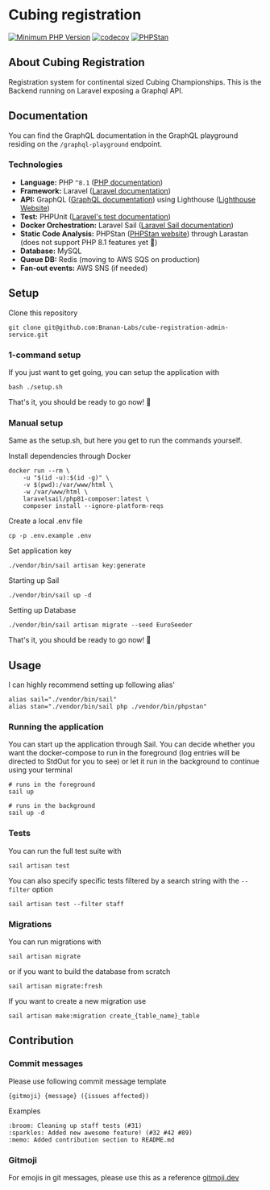 #  Cubing registration

[![Minimum PHP Version](https://img.shields.io/badge/php-%3E%3D%208.1-8892BF.svg?style=flat)](https://php.net/)
[![codecov](https://codecov.io/gh/Bnanan-Labs/cube-registration-admin-service/branch/main/graph/badge.svg?token=1SY0TRTK4J)](https://codecov.io/gh/Bnanan-Labs/cube-registration-admin-service)
[![PHPStan](https://img.shields.io/badge/PHPStan-enabled-brightgreen.svg?style=flat)](https://github.com/phpstan/phpstan)


## About Cubing Registration
Registration system for continental sized Cubing Championships. This is the Backend running on Laravel exposing a 
Graphql API.

## Documentation
You can find the GraphQL documentation in the GraphQL playground residing on the `/graphql-playground` endpoint.

### Technologies
* **Language:** PHP `^8.1` ([PHP documentation](https://www.php.net/))
* **Framework:** Laravel ([Laravel documentation](https://laravel.com/docs/8.x))
* **API:** GraphQL ([GraphQL documentation](https://graphql.org/)) using Lighthouse ([Lighthouse Website](https://lighthouse-php.com/))
* **Test:** PHPUnit ([Laravel's test documentation](https://laravel.com/docs/8.x/testing))
* **Docker Orchestration:** Laravel Sail ([Laravel Sail documentation](https://laravel.com/docs/8.x/sail))
* **Static Code Analysis:** PHPStan ([PHPStan website](https://phpstan.org/)) through Larastan (does not support PHP 8.1 features yet 🙈)
* **Database:** MySQL
* **Queue DB:** Redis (moving to AWS SQS on production)
* **Fan-out events:** AWS SNS (if needed)


## Setup
Clone this repository
```
git clone git@github.com:Bnanan-Labs/cube-registration-admin-service.git
```

### 1-command setup
If you just want to get going, you can setup the application with
```
bash ./setup.sh
```

That's it, you should be ready to go now! 🚀

### Manual setup
Same as the setup.sh, but here you get to run the commands yourself.

Install dependencies through Docker
```
docker run --rm \
    -u "$(id -u):$(id -g)" \
    -v $(pwd):/var/www/html \
    -w /var/www/html \
    laravelsail/php81-composer:latest \
    composer install --ignore-platform-reqs
```

Create a local .env file
```
cp -p .env.example .env
```

Set application key
```
./vendor/bin/sail artisan key:generate
```

Starting up Sail
```
./vendor/bin/sail up -d
```

Setting up Database
```
./vendor/bin/sail artisan migrate --seed EuroSeeder
```

That's it, you should be ready to go now! 🚀

## Usage
I can highly recommend setting up following alias'
```
alias sail="./vendor/bin/sail"
alias stan="./vendor/bin/sail php ./vendor/bin/phpstan"
```

### Running the application
You can start up the application through Sail. You can decide whether you want the docker-compose to run in the 
foreground (log entries will be directed to StdOut for you to see) or let it run in the background to continue using your 
terminal
```
# runs in the foreground
sail up

# runs in the background
sail up -d
```

### Tests
You can run the full test suite with
```
sail artisan test
```

You can also specify specific tests filtered by a search string with the `--filter` option
```
sail artisan test --filter staff
```

### Migrations
You can run migrations with
```
sail artisan migrate
```

or if you want to build the database from scratch
```
sail artisan migrate:fresh
```

If you want to create a new migration use
```
sail artisan make:migration create_{table_name}_table
```

## Contribution
### Commit messages
Please use following commit message template
```
{gitmoji} {message} ({issues affected})
```

Examples
```
:broom: Cleaning up staff tests (#31)
:sparkles: Added new awesome feature! (#32 #42 #89)
:memo: Added contribution section to README.md
```

### Gitmoji
For emojis in git messages, please use this as a reference [gitmoji.dev](https://gitmoji.dev/)
